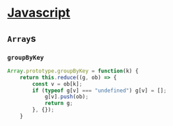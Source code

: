 # [Javascript][javascript]
## `Array`s
### `groupByKey`
```javascript
Array.prototype.groupByKey = function(k) {
    return this.reduce((g, ob) => {
        const v = ob[k];
        if (typeof g[v] === "undefined") g[v] = [];
            g[v].push(ob);
            return g;
        }, {});
    }
```

[javascript]: https://developer.mozilla.org/en-US/docs/Web/JavaScript
